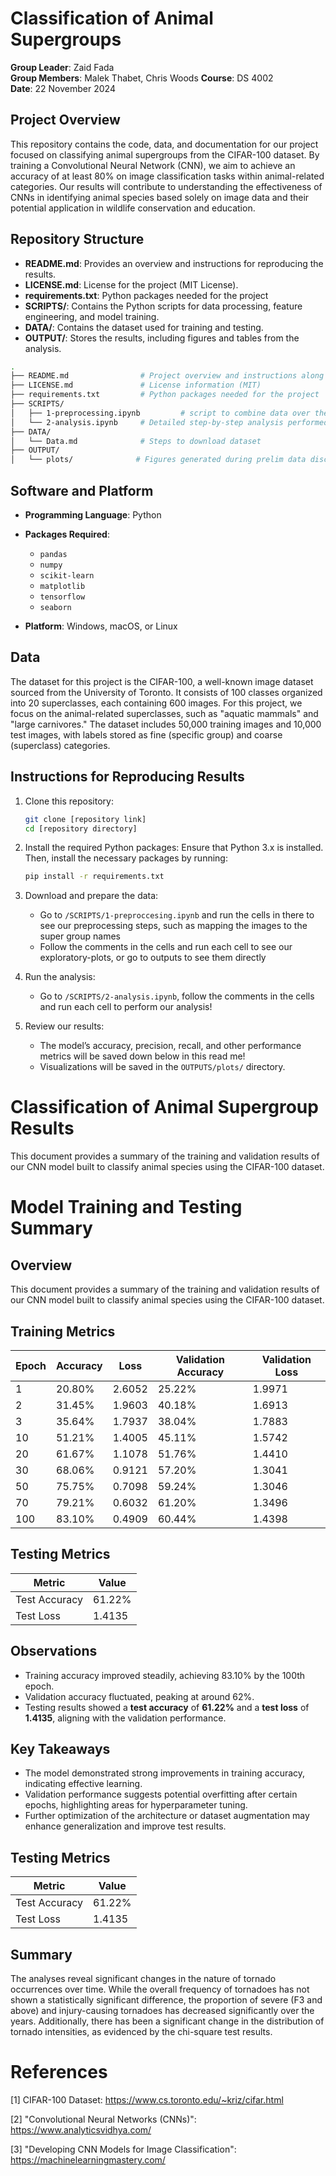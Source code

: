 # Classification of Animal Supergroups

**Group Leader**: Zaid Fada  
**Group Members**: Malek Thabet, Chris Woods
**Course**: DS 4002  
**Date**: 22 November 2024

## Project Overview

This repository contains the code, data, and documentation for our project focused on classifying animal supergroups from the CIFAR-100 dataset. By training a Convolutional Neural Network (CNN), we aim to achieve an accuracy of at least 80% on image classification tasks within animal-related categories. Our results will contribute to understanding the effectiveness of CNNs in identifying animal species based solely on image data and their potential application in wildlife conservation and education.

## Repository Structure

- **README.md**: Provides an overview and instructions for reproducing the results.
- **LICENSE.md**: License for the project (MIT License).
- **requirements.txt**: Python packages needed for the project
- **SCRIPTS/**: Contains the Python scripts for data processing, feature engineering, and model training.
- **DATA/**: Contains the dataset used for training and testing.
- **OUTPUT/**: Stores the results, including figures and tables from the analysis.

```bash
.
├── README.md                # Project overview and instructions along with results at the bottom
├── LICENSE.md               # License information (MIT)
├── requirements.txt         # Python packages needed for the project
├── SCRIPTS/
│   ├── 1-preprocessing.ipynb         # script to combine data over the years
│   └── 2-analysis.ipynb     # Detailed step-by-step analysis performed
├── DATA/
│   └── Data.md              # Steps to download dataset
├── OUTPUT/
│   └── plots/              # Figures generated during prelim data discovery
```

## Software and Platform

- **Programming Language**: Python
- **Packages Required**:

  - `pandas`
  - `numpy`
  - `scikit-learn`
  - `matplotlib`
  - `tensorflow`
  - `seaborn`

- **Platform**: Windows, macOS, or Linux

## Data

The dataset for this project is the CIFAR-100, a well-known image dataset sourced from the University of Toronto. It consists of 100 classes organized into 20 superclasses, each containing 600 images. For this project, we focus on the animal-related superclasses, such as "aquatic mammals" and "large carnivores." The dataset includes 50,000 training images and 10,000 test images, with labels stored as fine (specific group) and coarse (superclass) categories.

## Instructions for Reproducing Results

1. Clone this repository:

   ```bash
   git clone [repository link]
   cd [repository directory]
   ```

2. Install the required Python packages: Ensure that Python 3.x is installed. Then, install the necessary packages by running:
   ```bash
   pip install -r requirements.txt
   ```
3. Download and prepare the data:

   - Go to `/SCRIPTS/1-preproccesing.ipynb` and run the cells in there to see our preprocessing steps, such as mapping the images to the super group names
   - Follow the comments in the cells and run each cell to see our exploratory-plots, or go to outputs to see them directly

4. Run the analysis:

   - Go to `/SCRIPTS/2-analysis.ipynb`, follow the comments in the cells and run each cell to perform our analysis!

5. Review our results:
   - The model’s accuracy, precision, recall, and other performance metrics will be saved down below in this read me!
   - Visualizations will be saved in the `OUTPUTS/plots/` directory.

# Classification of Animal Supergroup Results

This document provides a summary of the training and validation results of our CNN model built to classify animal species using the CIFAR-100 dataset.

# **Model Training and Testing Summary**

## **Overview**

This document provides a summary of the training and validation results of our CNN model built to classify animal species using the CIFAR-100 dataset.

## **Training Metrics**

| **Epoch** | **Accuracy** | **Loss** | **Validation Accuracy** | **Validation Loss** |
| --------- | ------------ | -------- | ----------------------- | ------------------- |
| 1         | 20.80%       | 2.6052   | 25.22%                  | 1.9971              |
| 2         | 31.45%       | 1.9603   | 40.18%                  | 1.6913              |
| 3         | 35.64%       | 1.7937   | 38.04%                  | 1.7883              |
| 10        | 51.21%       | 1.4005   | 45.11%                  | 1.5742              |
| 20        | 61.67%       | 1.1078   | 51.76%                  | 1.4410              |
| 30        | 68.06%       | 0.9121   | 57.20%                  | 1.3041              |
| 50        | 75.75%       | 0.7098   | 59.24%                  | 1.3046              |
| 70        | 79.21%       | 0.6032   | 61.20%                  | 1.3496              |
| 100       | 83.10%       | 0.4909   | 60.44%                  | 1.4398              |

## **Testing Metrics**

| **Metric**    | **Value** |
| ------------- | --------- |
| Test Accuracy | 61.22%    |
| Test Loss     | 1.4135    |

## **Observations**

- Training accuracy improved steadily, achieving 83.10% by the 100th epoch.
- Validation accuracy fluctuated, peaking at around 62%.
- Testing results showed a **test accuracy** of **61.22%** and a **test loss** of **1.4135**, aligning with the validation performance.

## **Key Takeaways**

- The model demonstrated strong improvements in training accuracy, indicating effective learning.
- Validation performance suggests potential overfitting after certain epochs, highlighting areas for hyperparameter tuning.
- Further optimization of the architecture or dataset augmentation may enhance generalization and improve test results.

## **Testing Metrics**

| **Metric**    | **Value** |
| ------------- | --------- |
| Test Accuracy | 61.22%    |
| Test Loss     | 1.4135    |

## Summary

The analyses reveal significant changes in the nature of tornado occurrences over time. While the overall frequency of tornadoes has not shown a statistically significant difference, the proportion of severe (F3 and above) and injury-causing tornadoes has decreased significantly over the years. Additionally, there has been a significant change in the distribution of tornado intensities, as evidenced by the chi-square test results.

# References

[1] CIFAR-100 Dataset: https://www.cs.toronto.edu/~kriz/cifar.html

[2] "Convolutional Neural Networks (CNNs)": https://www.analyticsvidhya.com/

[3] "Developing CNN Models for Image Classification": https://machinelearningmastery.com/
